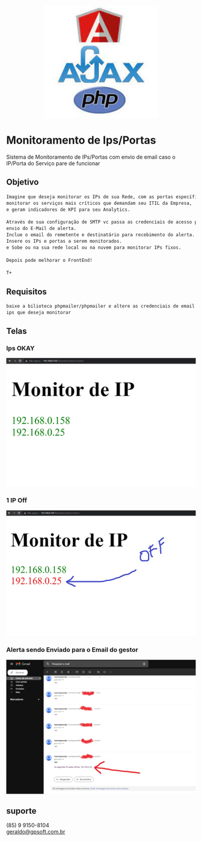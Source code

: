 <p align="center">
  <img src="./assets/images/logo.jpg" width="300" alt="PHP/Ajax" />
</p>

# Monitoramento de Ips/Portas
Sistema de Monitoramento de IPs/Portas com envio de email caso o IP/Porta do 
Serviço pare de funcionar

## Objetivo
```bash
Imagine que deseja monitorar os IPs de sua Rede, com as portas específicas,
monitorar os serviços mais críticos que demandam seu ITIL da Empresa, 
e geram indicadores de KPI para seu Analytics.

Através de sua configuração de SMTP vc passa as credenciais de acesso para 
envio do E-Mail de alerta.
Inclue o email do remetente e destinatário para recebimento do alerta.
Insere os IPs e portas a serem monitorados.
e Sobe ou na sua rede local ou na nuvem para monitorar IPs fixos.

Depois pode melhorar o FrontEnd!

T+

```

## Requisitos
```bash
baixe a bilioteca phpmailer/phpmailer e altere as credenciais de email assim como os 
ips que deseja monitorar

```

## Telas

### Ips OKAY
<p align="center">
  <img src="./assets/images/tela1.jpg" width="800" alt="Ips OKAY" />
</p>

### 1 IP Off
<p align="center">
  <img src="./assets/images/tela2.jpg" width="800" alt="1 IP Off" />
</p>

### Alerta sendo Enviado para o Email do gestor
<p align="center">
  <img src="./assets/images/tela3.jpg" width="800" alt="Alerta sendo Enviado para o Email do gestor" />
</p>

## suporte

(85) 9 9150-8104 <br>
geraldo@gpsoft.com.br
